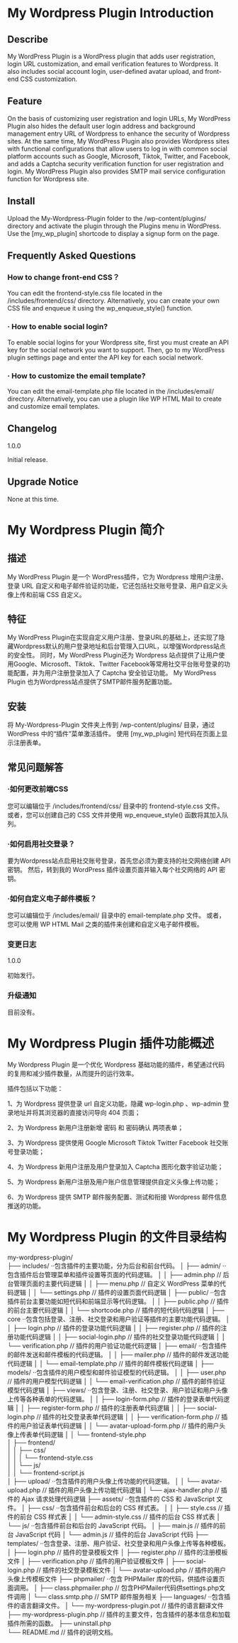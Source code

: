 # My Wordpress Plugin Introduction

## **Describe**

My WordPress Plugin is a WordPress plugin that adds user registration, login URL customization, and email verification features to Wordpress. It also includes social account login, user-defined avatar upload, and front-end CSS customization.

## **Feature**

On the basis of customizing user registration and login URLs, My WordPress Plugin also hides the default user login address and background management entry URL of Wordpress to enhance the security of Wordpress sites.
At the same time, My WordPress Plugin also provides Wordpress sites with functional configurations that allow users to log in with common social platform accounts such as Google, Microsoft, Tiktok, Twitter, and Facebook, and adds a Captcha security verification function for user registration and login.
My WordPress Plugin also provides SMTP mail service configuration function for Wordpress site.

## **Install**

Upload the My-Wordpress-Plugin folder to the /wp-content/plugins/ directory and activate the plugin through the Plugins menu in WordPress. Use the [my_wp_plugin] shortcode to display a signup form on the page.

## **Frequently Asked Questions**

### How to change front-end CSS？

You can edit the frontend-style.css file located in the /includes/frontend/css/ directory.
Alternatively, you can create your own CSS file and enqueue it using the wp_enqueue_style() function.

### · How to enable social login?

To enable social logins for your Wordpress site, first you must create an API key for the social network you want to support. Then, go to my WordPress plugin settings page and enter the API key for each social network.

### · How to customize the email template?

You can edit the email-template.php file located in the /includes/email/ directory. Alternatively, you can use a plugin like WP HTML Mail to create and customize email templates.

## **Changelog**

1.0.0

Initial release.

## **Upgrade Notice**

None at this time.

# My Wordpress Plugin 简介

## **描述**

My WordPress Plugin 是一个 WordPress插件，它为 Wordpress 增用户注册、登录 URL 自定义和电子邮件验证的功能，它还包括社交账号登录、用户自定义头像上传和前端 CSS 自定义。

## **特征**

My WordPress Plugin在实现自定义用户注册、登录URL的基础上，还实现了隐藏Wordpress默认的用户登录地址和后台管理入口URL，以增强Wordpress站点的安全性。
同时，My WordPress Plugin还为 Wordpress 站点提供了让用户使用Google、Microsoft、Tiktok、Twitter Facebook等常用社交平台账号登录的功能配置，并为用户注册登录加入了 Captcha 安全验证功能。
My WordPress Plugin 也为Wordpress站点提供了SMTP邮件服务配置功能。

## **安装**

将 My-Wordpress-Plugin 文件夹上传到 /wp-content/plugins/ 目录，通过 WordPress 中的“插件”菜单激活插件。 使用 [my_wp_plugin] 短代码在页面上显示注册表单。 

## **常见问题解答**

### ·如何更改前端CSS

您可以编辑位于 /includes/frontend/css/ 目录中的 frontend-style.css 文件。 
或者，您可以创建自己的 CSS 文件并使用 wp_enqueue_style() 函数将其加入队列。

### ·如何启用社交登录？

要为Wordpress站点启用社交账号登录，首先您必须为要支持的社交网络创建 API 密钥。 然后，转到我的 WordPress 插件设置页面并输入每个社交网络的 API 密钥。

### ·如何自定义电子邮件模板？

您可以编辑位于 /includes/email/ 目录中的 email-template.php 文件。 或者，您可以使用 WP HTML Mail 之类的插件来创建和自定义电子邮件模板。

### **变更日志**

1.0.0

初始发行。

### **升级通知**

目前没有。

# **My Wordpress Plugin 插件功能概述**

My Wordpress Plugin 是一个优化 Wordpress 基础功能的插件，希望通过代码的复用和减少插件数量，从而提升的运行效率。

插件包括以下功能：

1、为 Wordpress 提供登录 url 自定义功能，隐藏 wp-login.php 、wp-admin 登录地址并将其浏览器的直接访问导向 404 页面；

2、为 Wordpress 新用户注册新增 密码 和 密码确认 两项表单；

3、为 Wordpress 提供使用 Google Microsoft Tiktok Twitter Facebook 社交账号登录功能；

4、为 Wordpress 新用户注册及用户登录加入 Captcha 图形化数字验证功能；

5、为 Wordpress 新用户注册及用户账户信息管理提供自定义头像上传功能；

6、为 Wordpress 提供 SMTP 邮件服务配置、测试和衔接 Wordpress 邮件信息推送的功能。

# **My Wordpress Plugin 的文件目录结构**

 my-wordpress-plugin/    
├── includes/                               ··包含插件的主要功能，分为后台和前台代码。
│   ├── admin/                              ··包含插件后台管理菜单和插件设置等页面的代码逻辑。
│   │   ├── admin.php                // 后台管理页面的主要代码逻辑
│   │   ├── menu.php                 // 自定义 WordPress 菜单的代码逻辑
│   │   └── settings.php              // 插件的设置页面代码逻辑
│   ├── public/                             ··包含插件前台主要功能如短代码和前端显示等代码逻辑。
│   │   ├── public.php                 // 插件的前台主要代码逻辑
│   │   └── shortcode.php           // 插件的短代码代码逻辑
│   ├── core                                ··包含包括登录、注册、社交登录和用户验证等插件的主要功能代码逻辑。
│   │   ├── login.php                  // 插件的登录功能代码逻辑
│   │   ├── register.php              // 插件的注册功能代码逻辑
│   │   ├── social-login.php        // 插件的社交登录功能代码逻辑
│   │   └── verification.php         // 插件的用户验证功能代码逻辑
│   ├── email/                             ··包含插件的邮件发送和邮件模板的代码逻辑。
│   │   ├── mailer.php                // 插件的邮件发送功能代码逻辑
│   │   └── email-template.php  // 插件的邮件模板代码逻辑
│   ├── models/                         ··包含插件的用户模型和邮件验证模型的代码逻辑。
│   │   ├── user.php                   // 插件的用户模型代码逻辑
│   │   └── email-verification.php      // 插件的邮件验证模型代码逻辑
│   ├── views/                                    ··包含登录、注册、社交登录、用户验证和用户头像上传等各种表单的代码逻辑。
│   │   ├── login-form.php                 // 插件的登录表单代码逻辑
│   │   ├── register-form.php            // 插件的注册表单代码逻辑
│   │   ├── social-login.php               // 插件的社交登录表单代码逻辑
│   │   ├── verification-form.php       // 插件的用户验证表单代码逻辑
│   │   └── avatar-upload-form.php  // 插件的用户头像上传表单代码逻辑
│   │   └── frontend-style.php    
│   ├── frontend/    
│   │   ├── css/    
│   │   │    └── frontend-style.css    
│   │   └── js/    
│   │        └── frontend-script.js    
│   ├── upload/                               ··包含插件的用户头像上传功能的代码逻辑。
│   │   └── avatar-upload.php         // 插件的用户头像上传功能代码逻辑
│   └── ajax-handler.php                 // 插件的 Ajax 请求处理代码逻辑
├── assets/                                     ··包含插件的 CSS 和 JavaScript 文件。
│   ├── css/                                     ··包含插件前台和后台的 CSS 样式表。
│   │   ├── style.css                        // 插件的前台 CSS 样式表
│   │   └── admin-style.css             // 插件的后台 CSS 样式表
│   └── js/                                        ··包含插件前台和后台的 JavaScript 代码。
│       ├── main.js                            // 插件的前台 JavaScript 代码
│       └── admin.js                          // 插件的后台 JavaScript 代码
├── templates/                                ··包含登录、注册、用户验证、社交登录和用户头像上传等各种模板。
│   ├── login.php                             // 插件的登录模板文件
│   ├── register.php                         // 插件的注册模板文件
│   ├── verification.php                    // 插件的用户验证模板文件
│   ├── social-login.php                   // 插件的社交登录模板文件
│   └── avatar-upload.php               // 插件的用户头像上传模板文件
├── phpmailer/                                 ··包含 PHPMailer 库的代码，供插件设置页面调用。
│    ├── class.phpmailer.php            // 包含PHPMailer代码供settings.php文件调用
│    └── class.smtp.php                    // SMTP 邮件服务相关
├── languages/                                ··包含插件的语言翻译文件。
│   └── my-wordpress-plugin.pot      // 插件的语言翻译文件
├── my-wordpress-plugin.php          // 插件的主要文件，包含插件的基本信息和加载插件所需的函数。
├── uninstall.php    
└── README.md                             // 插件的说明文档。
